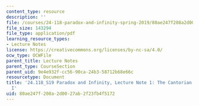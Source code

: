 ```yaml
---
content_type: resource
description: ''
file: /courses/24-118-paradox-and-infinity-spring-2019/80ae247f208a2d0027ab2f23fb4f5172_MIT24_118S19_LecNote1.pdf
file_size: 143294
file_type: application/pdf
learning_resource_types:
- Lecture Notes
license: https://creativecommons.org/licenses/by-nc-sa/4.0/
ocw_type: OCWFile
parent_title: Lecture Notes
parent_type: CourseSection
parent_uid: 9e4e932f-cc56-90ca-24b3-58712b68e66c
resourcetype: Document
title: '24.118_S19 Paradox and Infinity, Lecture Note 1: The Cantorian Theory of Size
  I'
uid: 80ae247f-208a-2d00-27ab-2f23fb4f5172
---
```

